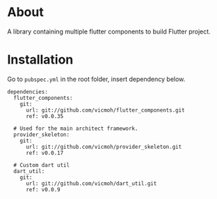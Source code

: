 # About

A library containing multiple flutter components to build
Flutter project.

# Installation

Go to `pubspec.yml` in the root folder, insert dependency below.

```
dependencies:
  flutter_components:
    git:
      url: git://github.com/vicmoh/flutter_components.git
      ref: v0.0.35

  # Used for the main architect framework.
  provider_skeleton:
    git:
      url: git://github.com/vicmoh/provider_skeleton.git
      ref: v0.0.17

  # Custom dart util
  dart_util:
    git:
      url: git://github.com/vicmoh/dart_util.git
      ref: v0.0.9
```
